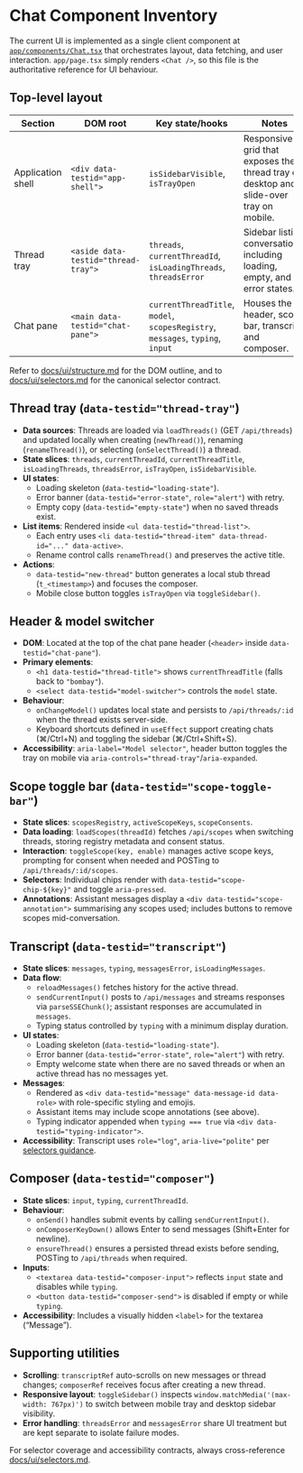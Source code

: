 # Chat Component Inventory

The current UI is implemented as a single client component at [`app/components/Chat.tsx`](../../app/components/Chat.tsx) that orchestrates layout, data fetching, and user interaction. `app/page.tsx` simply renders `<Chat />`, so this file is the authoritative reference for UI behaviour.

## Top-level layout

| Section | DOM root | Key state/hooks | Notes |
| --- | --- | --- | --- |
| Application shell | `<div data-testid="app-shell">` | `isSidebarVisible`, `isTrayOpen` | Responsive grid that exposes the thread tray on desktop and a slide-over tray on mobile. |
| Thread tray | `<aside data-testid="thread-tray">` | `threads`, `currentThreadId`, `isLoadingThreads`, `threadsError` | Sidebar listing conversations, including loading, empty, and error states. |
| Chat pane | `<main data-testid="chat-pane">` | `currentThreadTitle`, `model`, `scopesRegistry`, `messages`, `typing`, `input` | Houses the header, scope bar, transcript, and composer. |

Refer to [docs/ui/structure.md](./structure.md) for the DOM outline, and to [docs/ui/selectors.md](./selectors.md) for the canonical selector contract.

## Thread tray (`data-testid="thread-tray"`)

- **Data sources**: Threads are loaded via `loadThreads()` (GET `/api/threads`) and updated locally when creating (`newThread()`), renaming (`renameThread()`), or selecting (`onSelectThread()`) a thread.
- **State slices**: `threads`, `currentThreadId`, `currentThreadTitle`, `isLoadingThreads`, `threadsError`, `isTrayOpen`, `isSidebarVisible`.
- **UI states**:
  - Loading skeleton (`data-testid="loading-state"`).
  - Error banner (`data-testid="error-state"`, `role="alert"`) with retry.
  - Empty copy (`data-testid="empty-state"`) when no saved threads exist.
- **List items**: Rendered inside `<ul data-testid="thread-list">`.
  - Each entry uses `<li data-testid="thread-item" data-thread-id="..." data-active>`.
  - Rename control calls `renameThread()` and preserves the active title.
- **Actions**:
  - `data-testid="new-thread"` button generates a local stub thread (`t_<timestamp>`) and focuses the composer.
  - Mobile close button toggles `isTrayOpen` via `toggleSidebar()`.

## Header & model switcher

- **DOM**: Located at the top of the chat pane header (`<header>` inside `data-testid="chat-pane"`).
- **Primary elements**:
  - `<h1 data-testid="thread-title">` shows `currentThreadTitle` (falls back to `"bombay"`).
  - `<select data-testid="model-switcher">` controls the `model` state.
- **Behaviour**:
  - `onChangeModel()` updates local state and persists to `/api/threads/:id` when the thread exists server-side.
  - Keyboard shortcuts defined in `useEffect` support creating chats (⌘/Ctrl+N) and toggling the sidebar (⌘/Ctrl+Shift+S).
- **Accessibility**: `aria-label="Model selector"`, header button toggles the tray on mobile via `aria-controls="thread-tray"`/`aria-expanded`.

## Scope toggle bar (`data-testid="scope-toggle-bar"`)

- **State slices**: `scopesRegistry`, `activeScopeKeys`, `scopeConsents`.
- **Data loading**: `loadScopes(threadId)` fetches `/api/scopes` when switching threads, storing registry metadata and consent status.
- **Interaction**: `toggleScope(key, enable)` manages active scope keys, prompting for consent when needed and POSTing to `/api/threads/:id/scopes`.
- **Selectors**: Individual chips render with `data-testid="scope-chip-${key}"` and toggle `aria-pressed`.
- **Annotations**: Assistant messages display a `<div data-testid="scope-annotation">` summarising any scopes used; includes buttons to remove scopes mid-conversation.

## Transcript (`data-testid="transcript"`)

- **State slices**: `messages`, `typing`, `messagesError`, `isLoadingMessages`.
- **Data flow**:
  - `reloadMessages()` fetches history for the active thread.
  - `sendCurrentInput()` posts to `/api/messages` and streams responses via `parseSSEChunk()`; assistant responses are accumulated in `messages`.
  - Typing status controlled by `typing` with a minimum display duration.
- **UI states**:
  - Loading skeleton (`data-testid="loading-state"`).
  - Error banner (`data-testid="error-state"`, `role="alert"`) with retry.
  - Empty welcome state when there are no saved threads or when an active thread has no messages yet.
- **Messages**:
  - Rendered as `<div data-testid="message" data-message-id data-role>` with role-specific styling and emojis.
  - Assistant items may include scope annotations (see above).
  - Typing indicator appended when `typing === true` via `<div data-testid="typing-indicator">`.
- **Accessibility**: Transcript uses `role="log"`, `aria-live="polite"` per [selectors guidance](./selectors.md#accessibility-roles--labels-append).

## Composer (`data-testid="composer"`)

- **State slices**: `input`, `typing`, `currentThreadId`.
- **Behaviour**:
  - `onSend()` handles submit events by calling `sendCurrentInput()`.
  - `onComposerKeyDown()` allows Enter to send messages (Shift+Enter for newline).
  - `ensureThread()` ensures a persisted thread exists before sending, POSTing to `/api/threads` when required.
- **Inputs**:
  - `<textarea data-testid="composer-input">` reflects `input` state and disables while `typing`.
  - `<button data-testid="composer-send">` is disabled if empty or while `typing`.
- **Accessibility**: Includes a visually hidden `<label>` for the textarea (“Message”).

## Supporting utilities

- **Scrolling**: `transcriptRef` auto-scrolls on new messages or thread changes; `composerRef` receives focus after creating a new thread.
- **Responsive layout**: `toggleSidebar()` inspects `window.matchMedia('(max-width: 767px)')` to switch between mobile tray and desktop sidebar visibility.
- **Error handling**: `threadsError` and `messagesError` share UI treatment but are kept separate to isolate failure modes.

For selector coverage and accessibility contracts, always cross-reference [docs/ui/selectors.md](./selectors.md).
